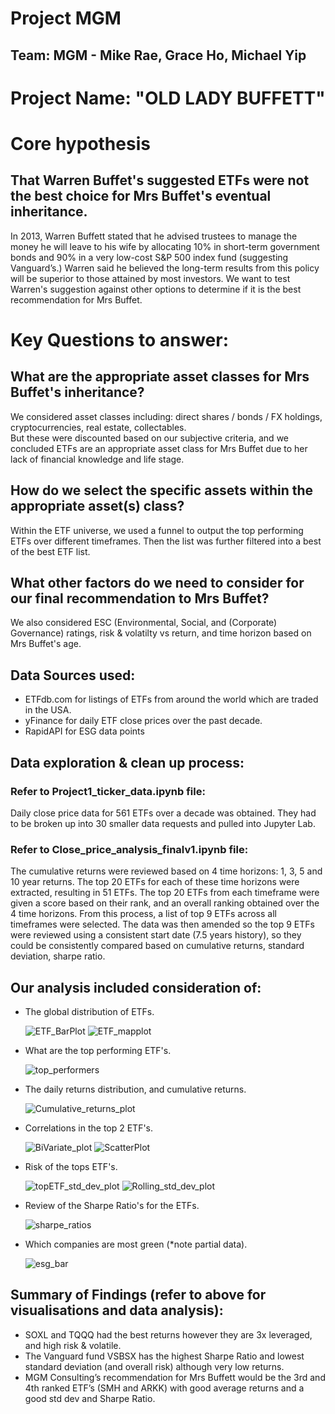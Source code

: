 # Project MGM
## Team: MGM - Mike Rae, Grace Ho, Michael Yip

# Project Name: "OLD LADY BUFFETT"

# Core hypothesis
## That Warren Buffet's suggested ETFs were not the best choice for Mrs Buffet's eventual inheritance.
In 2013, Warren Buffett stated that he advised trustees to manage the money he will leave to his wife by allocating
10% in short-term government bonds and 90% in a very low-cost S&P 500 index fund (suggesting Vanguard’s.)
Warren said he believed the long-term results from this policy will be superior to those attained by most investors.
We want to test Warren's suggestion against other options to determine if it is the best recommendation for Mrs Buffet.

# Key Questions to answer:
## What are the appropriate asset classes for Mrs Buffet's inheritance?
We considered asset classes including: direct shares / bonds / FX holdings, cryptocurrencies, real estate, collectables.  
But these were discounted based on our subjective criteria, and we concluded ETFs are an appropriate asset class for Mrs Buffet due to her lack of financial knowledge and life stage.

## How do we select the specific assets within the appropriate asset(s) class?
Within the ETF universe, we used a funnel to output the top performing ETFs over different timeframes.  Then the list was further filtered into a best of the best ETF list.

## What other factors do we need to consider for our final recommendation to Mrs Buffet?  
We also considered ESC (Environmental, Social, and (Corporate) Governance) ratings, risk & volatilty vs return, and time horizon based on Mrs Buffet's age.

## Data Sources used:
 - ETFdb.com for listings of ETFs from around the world which are traded in the USA.
 - yFinance for daily ETF close prices over the past decade.
 - RapidAPI for ESG data points

## Data exploration & clean up process:
### Refer to Project1_ticker_data.ipynb file:

Daily close price data for 561 ETFs over a decade was obtained.  They had to be broken up into 30 smaller data requests and pulled into Jupyter Lab.  

### Refer to Close_price_analysis_finalv1.ipynb file:

The cumulative returns were reviewed based on 4 time horizons: 1, 3, 5 and 10 year returns.  The top 20 ETFs for each of these time horizons were extracted, resulting in 51 ETFs.
The top 20 ETFs from each timeframe were given a score based on their rank, and an overall ranking obtained over the 4 time horizons.
From this process, a list of top 9 ETFs across all timeframes were selected.
The data was then amended so the top 9 ETFs were reviewed using a consistent start date (7.5 years history), so they could be consistently compared based on cumulative returns, standard deviation, sharpe ratio.


## Our analysis included consideration of:
 - The global distribution of ETFs.
    
    ![ETF_BarPlot](ETF_barplot.png)
    ![ETF_mapplot](ETF_mapplot.png)
 
 - What are the top performing ETF's.
     
     ![top_performers](top_performers.png)
 
 - The daily returns distribution, and cumulative returns.
     
     ![Cumulative_returns_plot](top_etf_cumrtn_plot.png)

 - Correlations in the top 2 ETF's.
    
    ![BiVariate_plot](bivariate.png)
    ![ScatterPlot](scatterplot.png)
    
 - Risk of the tops ETF's.
    
    ![topETF_std_dev_plot](top_etf_stddev_plot.png)
    ![Rolling_std_dev_plot](top_etf_roll_std_plot.png)
    
 - Review of the Sharpe Ratio's for the ETFs.
 
    ![sharpe_ratios](sharpe_ratios.png)
 
 - Which companies are most green (*note partial data).
    
    ![esg_bar](esg_company_bar.png)



## Summary of Findings (refer to above for visualisations and data analysis):

 - SOXL and TQQQ had the best returns however they are 3x leveraged, and high risk & volatile.
 - The Vanguard fund VSBSX has the highest Sharpe Ratio and lowest standard deviation (and overall risk) although very low returns.
 - MGM Consulting’s recommendation for Mrs Buffett would be the 3rd and 4th ranked ETF’s (SMH and ARKK) with good average returns and a good std dev and Sharpe Ratio.



